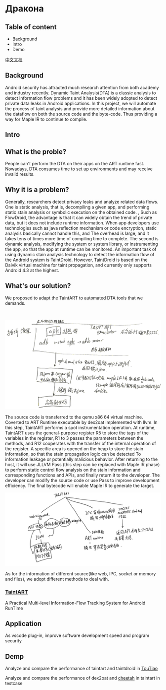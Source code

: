 # Дракона
## Table of content
- Background
- Intro
- Demo

 [中文文档](README-ZH.md)

## Background
Android security has attracted much research attention from both academy and industry recently. Dynamic Taint Analysis(DTA) is a classic analysis to detect information flow problems and it has been widely adopted to detect private data leaks in Android applications. In this project, we will automate the process of taint analysis and provide more detailed information about the dataflow on both the source code and the byte-code. Thus providing a way for Maple IR to continue to compile.

## Intro
## What is the proble?

People can't perform the DTA on their apps on the ART runtime fast. Nowadays, DTA consumes time to set up environments and may receive invalid results. 

## Why it is a problem?

Generally, researchers detect privacy leaks and analyze related data flows. One is static analysis, that is, decompiling a given app, and performing static stain analysis or symbolic execution on the obtained code. , Such as FlowDroid, the advantage is that it can widely obtain the trend of private data, but it does not include runtime information. When app developers use technologies such as java reflection mechanism or code encryption, static analysis basically cannot handle this, and The overhead is large, and it takes tens of times more time of compiling time to complete. The second is dynamic analysis, modifying the system or system library, or instrumenting the app, so that the app at runtime can be monitored. An important task of using dynamic stain analysis technology to detect the information flow of the Android system is TaintDroid. However, TaintDroid is based on the Dalvik virtual machine for taint propagation, and currently only supports Android 4.3 at the highest.

## What's our solution?

We proposed to adapt the TaintART to automated DTA tools that we demands.

​        

![](./research-proposal/1.png)

The source code is transferred to the qemu x86 64 virtual machine. Coverted to ART Runtime executable by dex2oat implemented with llvm. In this step, TaintART performs a spot instrumentation operation. At runtime, TaintART uses the general-purpose register R5 to store the tags of the variables in the register, R1 to 3 passes the parameters between the methods, and R12 cooperates with the transfer of the internal operation of the register. A specific area is opened on the heap to store the stain information, so that the stain propagation logic can be detected To information leakage or potentially malicious behavior. After returning to the host, it will use JLLVM Pass (this step can be replaced with Maple IR phase) to perform static control flow analysis on the stain information and corresponding functions and APIs, and finally return it to the developer. The developer can modify the source code or use Pass to improve development efficiency. The final bytecode will enable Maple IR to generate the target.

![](./research-proposal/2.png)

As for the information of different source(like web, IPC, socket or memory and files), we adopt different methods to deal with.

### [TaintART](https://github.com/mssun/taintart-art)

 A Practical Multi-level Information-Flow Tracking System for Android RunTime

## Application
As vscode plug-in, improve software development speed and program security

## Demp

Analyze and compare the performance of taintart and taintdroid in [TouTiao](https://github.com/0x238e/toutiao)

Analyze and compare the performance of dex2oat and [cheetah](https://github.com/0x238e/cheetah) in taintart in testcase